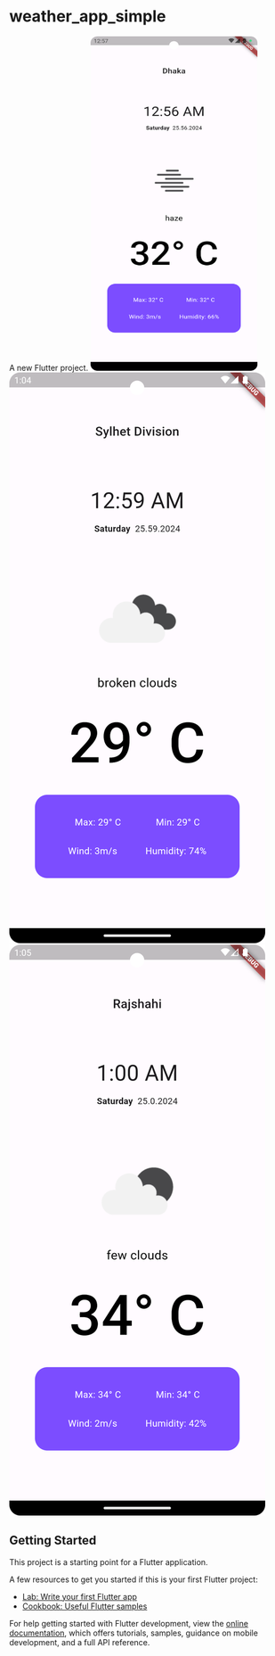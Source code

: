 # weather_app_simple

A new Flutter project.
<img alt="Screenshot_20240525_010144.png" height="600" src="Screenshot_20240525_010144.png" width="300"/>![Screenshot_20240525_010427.png](Screenshot_20240525_010427.png)
![Screenshot_20240525_010525.png](Screenshot_20240525_010525.png)
## Getting Started

This project is a starting point for a Flutter application.

A few resources to get you started if this is your first Flutter project:

- [Lab: Write your first Flutter app](https://docs.flutter.dev/get-started/codelab)
- [Cookbook: Useful Flutter samples](https://docs.flutter.dev/cookbook)

For help getting started with Flutter development, view the
[online documentation](https://docs.flutter.dev/), which offers tutorials,
samples, guidance on mobile development, and a full API reference.
